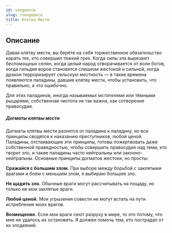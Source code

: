 ```yaml
---
id: vengeance
slug: /vengeance
title: Клятва Мести
---
```

## Описание
Давая клятву мести, вы берёте на себя торжественное обязательство карать тех, кто совершил тяжкий грех. Когда силы зла вырезают беспомощных селян, когда целый народ отворачивается от воли богов, когда гильдия воров становится слишком жестокой и сильной, когда дракон терроризирует сельскую местность — в такие времена появляются паладины, давшие клятву мести, чтобы установить, что правильно, а что ошибочно.

Для этих паладинов, иногда называемых мстителями или тёмными рыцарями, собственная чистота не так важна, как сотворение правосудия.

##### Догматы клятвы мести

Догматы клятвы мести разнятся от паладина к паладину, но все принципы сводятся к наказанию преступников, любой ценой. Паладины, отстаивающие эти принципы, готовы пожертвовать даже собственной праведностью, чтобы совершить правосудие над теми, кто творит зло, и такие паладины часто нейтральны или законно-нейтральны. Основные принципы догматов жестоки, но просты:

**Сражайся с большим злом.** При выборе между борьбой с заклятыми врагами и боем с меньшим злом, я выбираю большее зло.

**Не щадить зло.** Обычные враги могут рассчитывать на пощаду, но только не мои заклятые враги.

**Любой ценой.** Мои угрызения совести не могут встать на пути истребления моих врагов.

**Возмещение.** Если мои враги сеют разруху в мире, то это потому, что мне не удалось их остановить. Я должен помочь тем, кто пострадал от их злодеяний.